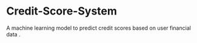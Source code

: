 # Credit-Score-System
A machine learning model to predict credit scores based on user financial data .
